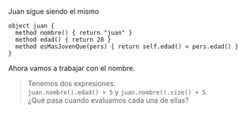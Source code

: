 Juan sigue siendo el mismo 

```wollok
object juan {
  method nombre() { return "juan" }
  method edad() { return 28 }
  method esMasJovenQue(pers) { return self.edad() < pers.edad() }
}
```

Ahora vamos a trabajar con el nombre. 

> Tenemos dos expresiones: <br/> `juan.nombre().edad() + 5` y `juan.nombre().size() + 5`. <br/> ¿Qué pasa cuando evaluamos cada una de ellas?